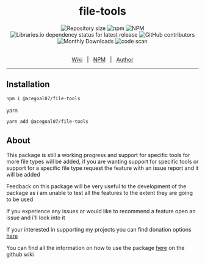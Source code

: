<h1 align="center">file-tools</h1>
<div align="center">
   <img alt="Repository size" src="https://img.shields.io/github/repo-size/acegoal07/file-tools">
   <img alt="npm" src="https://img.shields.io/npm/v/@acegoal07/file-tools/latest">
   <img alt="NPM" src="https://img.shields.io/npm/l/@acegoal07/file-tools">
   <img alt="Libraries.io dependency status for latest release" src="https://img.shields.io/github/issues-raw/acegoal07/file-tools">
   <img alt="GitHub contributors" src="https://img.shields.io/github/contributors/acegoal07/file-tools">
   <img alt="Monthly Downloads" src="https://img.shields.io/npm/dm/@acegoal07/file-tools">
   <img alt="code scan" src="https://github.com/acegoal07/file-tools/actions/workflows/codeql.yml/badge.svg">
</div><br>
<p align="center">
   <a href="https://github.com/acegoal07/file-tools/wiki">Wiki</a> &#xa0; | &#xa0;
   <a href="https://www.npmjs.com/package/@acegoal07/file-tools">NPM</a> &#xa0; | &#xa0;
   <a href="https://github.com/acegoal07" target="_blank">Author</a>
</p>

---

## Installation
```sh
npm i @acegoal07/file-tools
```
yarn
```sh
yarn add @acegoal07/file-tools
```

## About
This package is still a working progress and support for specific tools for more file types will be added, if you are wanting support for specific tools or support for a specific file type request the feature with an issue report and it will be added

Feedback on this package will be very useful to the development of the package as i am unable to test all the features to the extent they are going to be used

If you experience any issues or would like to recommend a feature open an issue and i'll look into it

If your interested in supporting my projects you can find donation options <a href="https://acegoal07.dev/donate">here</a>

You can find all the information on how to use the package <a href="https://github.com/acegoal07/file-tools/wiki">here</a> on the github wiki
